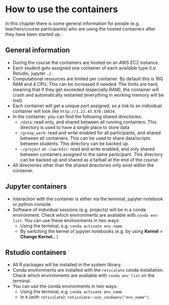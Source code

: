 # How to use the containers

In this chapter there is some general information for people (e.g. teachers/course participants) who are using the hosted containers after they have been started up. 

## General information

- During the course the containers are hosted on an AWS EC2 instance.
- Each student gets assigned one container of each available type (i.e. Rstudio, jupyter ..)
- Computational resources are limited per container. By default this is 16G RAM and 4 CPU. This can be increased if needed. The limits are hard, meaning that if they get exceeded (especially RAM), the container will crash and automatically restarted (everything in working memory will be lost). 
- Each container will get a unique port assigned, so a link to an individual container will look like `http://1.23.45.678:10034`. 
- In the container, you can find the following shared directories:
    - `/data`: read only, and shared between all running containers. This directory is used to have a single place to store data
    - `/group_work`: read and write enabled for all participants, and shared between all containers. This can be used to share data/scripts between students. This directory can be backed up. 
    - `~/project` or `~/workdir`: read and write enabled, and only shared between containers assigned to the same participant. This directory can be backed up and shared as a tarball at the end of the course. 
- All directories other than the shared directories only exist within the container. 

## Jupyter containers

- Interaction with the container is either via the terminal, jupyter notebook or python console. 
- Software of individual sessions (e.g. projects) will be in a conda environment. Check which environments are available with `conda env list`. You can use these environments in two ways:
    - Using the terminal, e.g. `conda activate env_name`
    - By switching the kernel of jupyter notebooks (e.g. by using **Kernel** > **Change Kernel..** )

## Rstudio containers

- All R packages will be installed in the system library. 
- Conda environments are installed with the `reticulate` conda installation. Check which environments are available with `conda env list` on the terminal.
- You can use the conda environments in two ways:
    - Using the terminal, e.g. `conda activate env_name`
    - In `R` (with `reticulate`): `reticulate::use_condaenv("env_name")`. 
